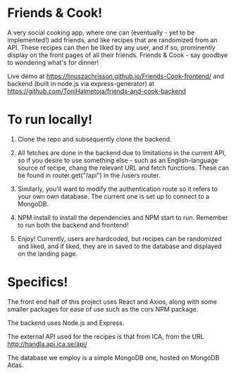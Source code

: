 # Friends & Cook!

A very social cooking app, where one can (eventually - yet to be implemented!) add friends, and like recipes that are randomized from an API. These recipes can then be liked by any user, and if so, prominently display on the front pages of all their friends. Friends & Cook - say goodbye to wondering what's for dinner!

Live demo at https://linuszachrisson.github.io/Friends-Cook-frontend/ and backend (built in node.js via express-generator) at https://github.com/ToniHalmetoja/friends-and-cook-backend

# To run locally!

1) Clone the repo and subsequently clone the backend. 

2) All fetches are done in the backend due to limitations in the current API, so if you desire to use something else - such as an English-language source of recipe, chang the relevant URL and fetch functions. These can be found in router.get("/api") in the /users router.

3) Similarly, you'll want to modify the authentication route so it refers to your own own database. The current one is set up to connect to a MongoDB.

4) NPM install to install the dependencies and NPM start to run. Remember to run both the backend and frontend!

5) Enjoy! Currently, users are hardcoded, but recipes can be randomized and liked, and if liked, they are in saved to the database and displayed on the landing page.

# Specifics!

The front end half of this project uses React and Axios, along with some smaller packages for ease of use such as the cors NPM package.

The backend uses Node.js and Express.

The external API used for the recipes is that from ICA, from the URL http://handla.api.ica.se/api/

The database we employ is a simple MongoDB one, hosted on MongoDB Atlas.

